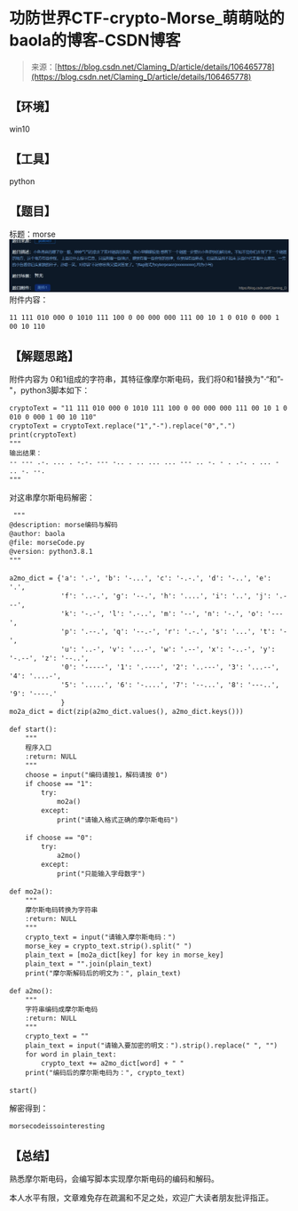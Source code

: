 <!--yml
category: 未分类
date: 2022-04-26 14:51:00
-->

# 功防世界CTF-crypto-Morse_萌萌哒的baola的博客-CSDN博客

> 来源：[https://blog.csdn.net/Claming_D/article/details/106465778](https://blog.csdn.net/Claming_D/article/details/106465778)

## 【环境】

win10

## 【工具】

python

## 【题目】

标题：morse
![在这里插入图片描述](img/08945d2944ae2956991a7beee842c4dc.png)
附件内容：

```
11 111 010 000 0 1010 111 100 0 00 000 000 111 00 10 1 0 010 0 000 1 00 10 110 
```

## 【解题思路】

附件内容为 0和1组成的字符串，其特征像摩尔斯电码，我们将0和1替换为"·“和”-"，python3脚本如下：

```
cryptoText = "11 111 010 000 0 1010 111 100 0 00 000 000 111 00 10 1 0 010 0 000 1 00 10 110"
cryptoText = cryptoText.replace("1","-").replace("0",".")
print(cryptoText)
"""
输出结果：
-- --- .-. ... . -.-. --- -.. . .. ... ... --- .. -. - . .-. . ... - .. -. --.
""" 
```

对这串摩尔斯电码解密：

```
 """
@description: morse编码与解码
@author: baola
@file: morseCode.py
@version: python3.8.1
"""

a2mo_dict = {'a': '.-', 'b': '-...', 'c': '-.-.', 'd': '-..', 'e': '.',
             'f': '..-.', 'g': '--.', 'h': '....', 'i': '..', 'j': '.---',
             'k': '-.-', 'l': '.-..', 'm': '--', 'n': '-.', 'o': '---',
             'p': '.--.', 'q': '--.-', 'r': '.-.', 's': '...', 't': '-',
             'u': '..-', 'v': '...-', 'w': '.--', 'x': '-..-', 'y': '-.--', 'z': '--..',
             '0': '-----', '1': '.----', '2': '..---', '3': '...--', '4': '....-',
             '5': '.....', '6': '-....', '7': '--...', '8': '---..', '9': '----.'
             }
mo2a_dict = dict(zip(a2mo_dict.values(), a2mo_dict.keys()))

def start():
    """
    程序入口
    :return: NULL
    """
    choose = input("编码请按1，解码请按 0")
    if choose == "1":
        try:
            mo2a()
        except:
            print("请输入格式正确的摩尔斯电码")

    if choose == "0":
        try:
            a2mo()
        except:
            print("只能输入字母数字")

def mo2a():
    """
    摩尔斯电码转换为字符串
    :return: NULL
    """
    crypto_text = input("请输入摩尔斯电码：")
    morse_key = crypto_text.strip().split(" ")
    plain_text = [mo2a_dict[key] for key in morse_key]
    plain_text = "".join(plain_text)
    print("摩尔斯解码后的明文为：", plain_text)

def a2mo():
    """
    字符串编码成摩尔斯电码
    :return: NULL
    """
    crypto_text = ""
    plain_text = input("请输入要加密的明文：").strip().replace(" ", "")
    for word in plain_text:
        crypto_text += a2mo_dict[word] + " "
    print("编码后的摩尔斯电码为：", crypto_text)

start() 
```

解密得到：

```
morsecodeissointeresting 
```

## 【总结】

熟悉摩尔斯电码，会编写脚本实现摩尔斯电码的编码和解码。

本人水平有限，文章难免存在疏漏和不足之处，欢迎广大读者朋友批评指正。